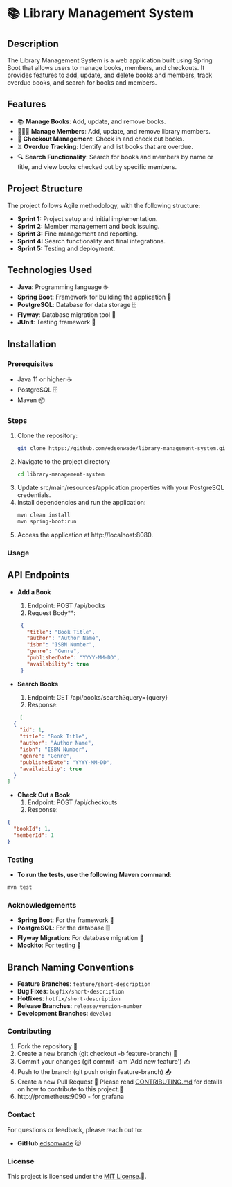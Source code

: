 # 📚 Library Management System

## Description

The Library Management System is a web application built using Spring Boot that allows users to manage books, members,
and checkouts. It provides features to add, update, and delete books and members, track overdue books, and search for
books and members.

## Features

- 📚 **Manage Books**: Add, update, and remove books.
- 🧑‍🤝‍🧑 **Manage Members**: Add, update, and remove library members.
- 📅 **Checkout Management**: Check in and check out books.
- ⏳ **Overdue Tracking**: Identify and list books that are overdue.
- 🔍 **Search Functionality**: Search for books and members by name or title, and view books checked out by specific
  members.

## Project Structure

The project follows Agile methodology, with the following structure:

- **Sprint 1:** Project setup and initial implementation.
- **Sprint 2:** Member management and book issuing.
- **Sprint 3:** Fine management and reporting.
- **Sprint 4:** Search functionality and final integrations.
- **Sprint 5:** Testing and deployment.


## Technologies Used

- **Java**: Programming language ☕
- **Spring Boot**: Framework for building the application 🚀
- **PostgreSQL**: Database for data storage 🗄️
- **Flyway**: Database migration tool 🔄
- **JUnit**: Testing framework 🧪

## Installation

### Prerequisites

- Java 11 or higher ☕
- PostgreSQL 🗄️
- Maven 📦

### Steps

1. Clone the repository:
   ```bash
   git clone https://github.com/edsonwade/library-management-system.git
   ```
2. Navigate to the project directory
   ```bash
   cd library-management-system
   ```
3. Update src/main/resources/application.properties with your PostgreSQL credentials.
4. Install dependencies and run the application:
   ```bash
   mvn clean install
   mvn spring-boot:run
   ```
5. Access the application at http://localhost:8080.

### Usage

## API Endpoints

- **Add a Book**
    1. Endpoint: POST /api/books
    2. Request Body**:

  ````json
   {
     "title": "Book Title",
     "author": "Author Name",
     "isbn": "ISBN Number",
     "genre": "Genre",
     "publishedDate": "YYYY-MM-DD",
     "availability": true
   }
  ````
- **Search Books**
    1. Endpoint: GET /api/books/search?query={query}
    2. Response:

````json
    [
  {
    "id": 1,
    "title": "Book Title",
    "author": "Author Name",
    "isbn": "ISBN Number",
    "genre": "Genre",
    "publishedDate": "YYYY-MM-DD",
    "availability": true
  }
]
````

- **Check Out a Book**
    1. Endpoint:  POST /api/checkouts
    2. Response:

````json
{
  "bookId": 1,
  "memberId": 1
}
````

### Testing

- **To run the tests, use the following Maven command**:

```bash
mvn test
````

### Acknowledgements

- **Spring Boot**: For the framework 🚀
- **PostgreSQL**: For the database 🗄️
- **Flyway Migration**: For database migration 🔄
- **Mockito**: For testing 🧪

## Branch Naming Conventions

- **Feature Branches**: `feature/short-description`
- **Bug Fixes**: `bugfix/short-description`
- **Hotfixes**: `hotfix/short-description`
- **Release Branches**: `release/version-number`
- **Development Branches**: `develop`


### Contributing

1. Fork the repository 🍴
2. Create a new branch (git checkout -b feature-branch) 🌿
3. Commit your changes (git commit -am 'Add new feature') ✍️
4. Push to the branch (git push origin feature-branch) 📤
5. Create a new Pull Request 📩
   Please read [CONTRIBUTING.md](link-to-contributing-file) for details on how to contribute to this project.🤝
6. http://prometheus:9090 - for grafana 

### Contact

For questions or feedback, please reach out to:

- **GitHub** [edsonwade](https://github.com/edsonwade) 🐱

### License

This project is licensed under the [MIT License](https://opensource.org/licenses/MIT).📝.
